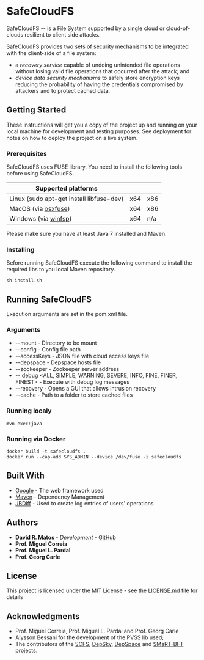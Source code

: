 # SafeCloudFS

SafeCloudFS -- is a File System supported by a single cloud or cloud-of-clouds resilient to client side attacks.

SafeCloudFS provides two sets of security mechanisms to be integrated with the client-side of a file system:
 * a *recovery service* capable of undoing unintended file operations without losing valid file operations that occurred after the attack; and
 * *device data security mechanisms* to safely store encryption keys reducing the probability of having the credentials compromised by attackers and to protect cached data.

## Getting Started

These instructions will get you a copy of the project up and running on your local machine for development and testing purposes. See deployment for notes on how to deploy the project on a live system.

### Prerequisites

SafeCloudFS uses FUSE library. You need  to install the following tools before using SafeCloudFS.


| Supported platforms                                           |     |      |
|---------------------------------------------------------------|-----|------|
| Linux (sudo apt-get install libfuse-dev)                      | x64 | x86  |
| MacOS (via [osxfuse](https://osxfuse.github.io/))             | x64 | x86  |
| Windows (via [winfsp](https://github.com/billziss-gh/winfsp/))| x64 | n/a  |

Please make sure you have at least Java 7 installed and Maven.

### Installing

Before running SafeCloudFS execute the following command to install the required libs to you local Maven repository.

```
sh install.sh
```


## Running SafeCloudFS

Execution arguments are set in the pom.xml file.

### Arguments

* --mount <path> - Directory to be mount
* --config <path> - Config file path
* --accessKeys <path> -  JSON file with cloud access keys file
* --depspace <path> - Depspace hosts file
* --zookeeper <IPAddress> - Zookeeper server address
* -- debug <ALL, SIMPLE, WARNING, SEVERE, INFO, FINE, FINER, FINEST> - Execute with debug log messages
* --recovery - Opens a GUI that allows intrusion recovery
* --cache - Path to a folder to store cached files

### Running localy
```
mvn exec:java
```


### Running via Docker
```
docker build -t safecloudfs .
docker run --cap-add SYS_ADMIN --device /dev/fuse -i safecloudfs
```

## Built With

* [Google](http://www.dropwizard.io/1.0.2/docs/) - The web framework used
* [Maven](https://maven.apache.org/) - Dependency Management
* [JBDiff](https://github.com/jdesbonnet/jbdiff) - Used to create log entries of users' operations

## Authors

* **David R. Matos** - *Development* - [GitHub](https://github.com/davidmatos)
* **Prof. Miguel Correia**
* **Prof. Miguel L. Pardal**
* **Prof. Georg Carle**

## License

This project is licensed under the MIT License - see the [LICENSE.md](LICENSE.md) file for details

## Acknowledgments

* Prof. Miguel Correia, Prof. Miguel L. Pardal and Prof. Georg Carle 
* Alysson Bessani for the development of the PVSS lib used;
* The contributors of the [SCFS](https://github.com/cloud-of-clouds/SCFS), [DepSky](https://github.com/cloud-of-clouds/depsky), [DepSpace](https://github.com/bft-smart/depspace) and [SMaRT-BFT](https://github.com/bft-smart/library) projects.

